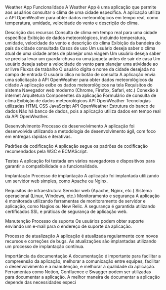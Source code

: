 Weather App
Funcionalidade
A Weather App é uma aplicação que permite aos usuários consultar o clima de uma cidade específica. A aplicação utiliza a API OpenWeather para obter dados meteorológicos em tempo real, como temperatura, umidade, velocidade do vento e descrição do clima.

Descrição dos recursos
Consulta de clima em tempo real para uma cidade específica
Exibição de dados meteorológicos, incluindo temperatura, umidade, velocidade do vento e descrição do clima
Exibição da bandeira do país da cidade consultada
Casos de uso
Um usuário deseja saber o clima atual de uma cidade antes de planejar uma viagem
Um usuário deseja saber se precisa levar um guarda-chuva ou uma jaqueta antes de sair de casa
Um usuário deseja saber a velocidade do vento para planejar uma atividade ao ar livre
Fluxos de trabalho
O usuário digita o nome da cidade desejada no campo de entrada
O usuário clica no botão de consulta
A aplicação envia uma solicitação à API OpenWeather para obter dados meteorológicos da cidade
A aplicação exibe os dados meteorológicos na tela
Requisitos do sistema
Navegador web moderno (Chrome, Firefox, Safari, etc.)
Conexão à internet
Arquitetura
Componentes da aplicação
Formulário de consulta de clima
Exibição de dados meteorológicos
API OpenWeather
Tecnologias utilizadas
HTML
CSS
JavaScript
API OpenWeather
Estrutura do banco de dados
Não há banco de dados, pois a aplicação utiliza dados em tempo real da API OpenWeather.

Desenvolvimento
Processo de desenvolvimento
A aplicação foi desenvolvida utilizando a metodologia de desenvolvimento ágil, com foco em entregas rápidas e iterativas.

Padrões de codificação
A aplicação segue os padrões de codificação recomendados pela W3C e ECMAScript.

Testes
A aplicação foi testada em vários navegadores e dispositivos para garantir a compatibilidade e a funcionalidade.

Implantação
Processo de implantação
A aplicação foi implantada utilizando um servidor web simples, como Apache ou Nginx.

Requisitos de infraestrutura
Servidor web (Apache, Nginx, etc.)
Sistema operacional (Linux, Windows, etc.)
Monitoramento e segurança
A aplicação é monitorada utilizando ferramentas de monitoramento de servidor e aplicação, como Nagios ou New Relic. A segurança é garantida utilizando certificados SSL e práticas de segurança de aplicação web.

Manutenção
Processo de suporte
Os usuários podem obter suporte enviando um e-mail para o endereço de suporte da aplicação.

Processo de atualização
A aplicação é atualizada regularmente com novos recursos e correções de bugs. As atualizações são implantadas utilizando um processo de implantação contínua.

Importância da documentação
A documentação é importante para facilitar a compreensão da aplicação, melhorar a comunicação entre equipes, facilitar o desenvolvimento e a manutenção, e melhorar a qualidade da aplicação. Ferramentas como Notion, Confluence e Swagger podem ser utilizadas para documentar a aplicação. A melhor maneira de documentar a aplicação depende das necessidades especí
